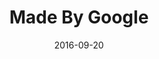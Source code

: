---
layout: site
title: "Made By Google"
date: 2016-09-20
categories: [google]
version: 0.0.0
major: 0
minor: 0
patch: 0
slug: made-by-google
link: https://madeby.google.com/
submitter: lpolepeddi
permalink: /sites/:slug
---